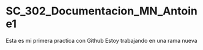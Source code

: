# SC_302_Documentacion_MN_Antoine1
Esta es mi primera practica con Github
Estoy trabajando en una rama nueva
